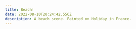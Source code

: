 ```yaml
---
title: Beach!
date: 2022-08-10T20:24:42.556Z
description: A beach scene. Painted on Holiday in France.
---
```

![]()